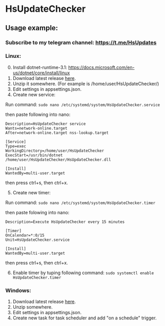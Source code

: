 # HsUpdateChecker
## Usage example:
### Subscribe to my telegram channel: https://t.me/HsUpdates
### Linux:
0. Install dotnet-runtime-3.1: https://docs.microsoft.com/en-us/dotnet/core/install/linux
1. Download latest release [here](https://github.com/DeNcHiK3713/HsUpdateChecker/releases/latest/download/HsUpdateChecker.zip "here").
2. Unzip it somewhere. (For example is /home/user/HsUpdateChecker/)
3. Edit settings in appsettings.json.
4. Create new service:

Run command: ```sudo nano /etc/systemd/system/HsUpdateChecker.service```

then paste following into nano:
```[Unit]
Description=HsUpdateChecker service
Wants=network-online.target
After=network-online.target nss-lookup.target

[Service]
Type=exec
WorkingDirectory=/home/user/HsUpdateChecker
ExecStart=/usr/bin/dotnet /home/user/HsUpdateChecker/HsUpdateChecker.dll

[Install]
WantedBy=multi-user.target
```
then press ctrl+s, then ctrl+x.

5. Create new timer:

Run command: ```sudo nano /etc/systemd/system/HsUpdateChecker.timer```

then paste folowing into nano:
```[Unit]
Description=Execute HsUpdateChecker every 15 minutes

[Timer]
OnCalendar=*:0/15
Unit=HsUpdateChecker.service

[Install]
WantedBy=multi-user.target
```
then press ctrl+s, then ctrl+x.

6. Enable timer by tuping following command: ```sudo systemctl enable HsUpdateChecker.timer```
### Windows:
1. Download latest release [here](https://github.com/DeNcHiK3713/HsUpdateChecker/releases/latest/download/HsUpdateChecker.zip "here").
2. Unzip somewhere.
3. Edit settings in appsettings.json.
4. Create new task for task scheduler and add "on a schedule" trigger.
